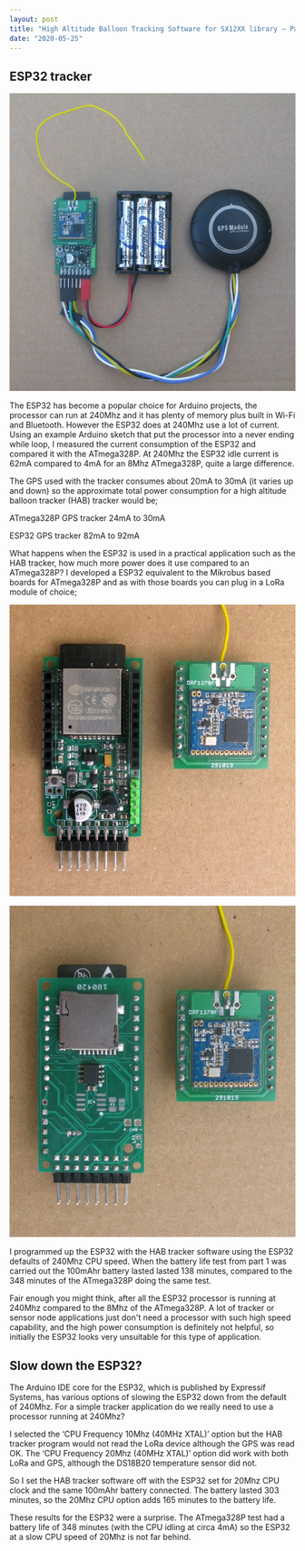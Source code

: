 ```yaml
---
layout: post
title: "High Altitude Balloon Tracking Software for SX12XX library – Part 3"
date: "2020-05-25"
---
```


## ESP32 tracker

![](/images/ESP32-Tracker.jpg)

The ESP32 has become a popular choice for Arduino projects, the processor can run at 240Mhz and it has plenty of memory plus built in Wi-Fi and Bluetooth. However the ESP32 does at 240Mhz use a lot of current. Using an example Arduino sketch that put the processor into a never ending while loop, I measured the current consumption of the ESP32 and compared it with the ATmega328P. At 240Mhz the ESP32 idle current is 62mA compared to 4mA for an 8Mhz ATmega328P, quite a large difference.

The GPS used with the tracker consumes about 20mA to 30mA (it varies up and down) so the approximate total power consumption for a high altitude balloon tracker (HAB) tracker would be;

ATmega328P GPS tracker 24mA to 30mA

ESP32 GPS tracker 82mA to 92mA

What happens when the ESP32 is used in a practical application such as the HAB tracker, how much more power does it use compared to an ATmega328P? I developed a ESP32 equivalent to the Mikrobus based boards for ATmega328P and as with those boards you can plug in a LoRa module of choice;

![](/images/Easy-Mikrobus-ESP32-1007x1024.jpg)

![](/images/Easy-Mikrobus-ESP32-Bottom-884x1024.jpg)

I programmed up the ESP32 with the HAB tracker software using the ESP32 defaults of 240Mhz CPU speed. When the battery life test from part 1 was carried out the 100mAhr battery lasted lasted 138 minutes, compared to the 348 minutes of the ATmega328P doing the same test.

Fair enough you might think, after all the ESP32 processor is running at 240Mhz compared to the 8Mhz of the ATmega328P. A lot of tracker or sensor node applications just don't need a processor with such high speed capability, and the high power consumption is definitely not helpful, so initially the ESP32 looks very unsuitable for this type of application.

## **Slow down the ESP32?**

The Arduino IDE core for the ESP32, which is published by Expressif Systems, has various options of slowing the ESP32 down from the default of 240Mhz. For a simple tracker application do we really need to use a processor running at 240Mhz?

I selected the ‘CPU Frequency 10Mhz (40MHz XTAL)’ option but the HAB tracker program would not read the LoRa device although the GPS was read OK. The ‘CPU Frequency 20Mhz (40MHz XTAL)’ option did work with both LoRa and GPS, although the DS18B20 temperature sensor did not.

So I set the HAB tracker software off with the ESP32 set for 20Mhz CPU clock and the same 100mAhr battery connected. The battery lasted 303 minutes, so the 20Mhz CPU option adds 165 minutes to the battery life.

These results for the ESP32 were a surprise. The ATmega328P test had a battery life of 348 minutes (with the CPU idling at circa 4mA) so the ESP32 at a slow CPU speed of 20Mhz is not far behind.
